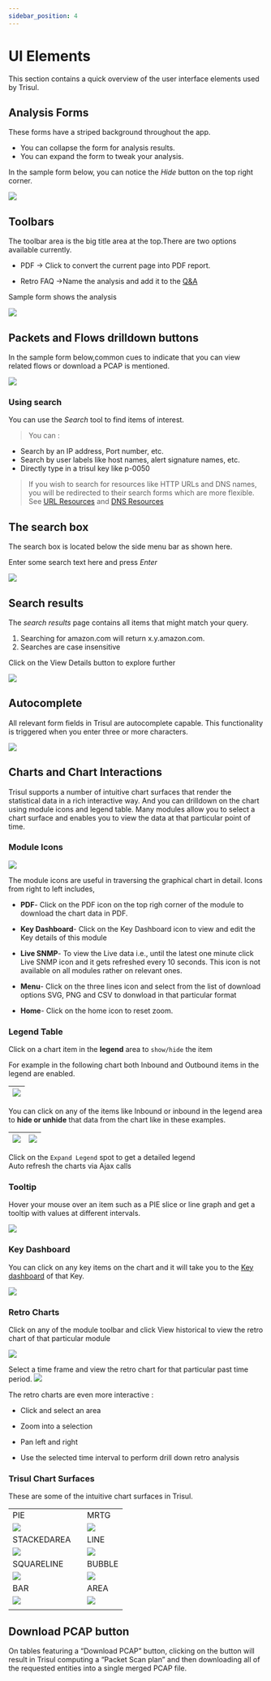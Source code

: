 ```yaml
---
sidebar_position: 4
---
```


# UI Elements

This section contains a quick overview of the user interface elements
used by Trisul.

## Analysis Forms

These forms have a striped background throughout the app.

- You can collapse the form for analysis results.
- You can expand the form to tweak your analysis.

In the sample form below, you can notice the *Hide* button on the top
right corner.

![](images/dashboards/hidesearchform.png)

## Toolbars

The toolbar area is the big title area at the top.There are two options
available currently.

- PDF -\> Click to convert the current page into PDF report.

- Retro FAQ -\>Name the analysis and add it to the
  [Q&A](/docs/ug/cg/retrofaq)

Sample form shows the analysis

![](images/dashboards/pdfretrofaq.png)

## Packets and Flows drilldown buttons

In the sample form below,common cues to indicate that you can view
related flows or download a PCAP is mentioned.

![](images/dashboards/packetsnflowsdrilldown.png)

### Using search

You can use the *Search* tool to find items of interest.

> You can :

- Search by an IP address, Port number, etc.
- Search by user labels like host names, alert signature names, etc.
- Directly type in a trisul key like p-0050

> If you wish to search for resources like HTTP URLs and DNS
> names, you will be redirected to their search forms which are more
> flexible. See [URL Resources](/docs/ug/resources/url) and [DNS Resources](/docs/ug/resources/dns)

## The search box

The search box is located below the side menu bar as shown here.

Enter some search text here and press *Enter*

![](images/dashboards/searchbar.png)

## Search results

The *search results* page contains all items that might match your
query.

1. Searching for amazon.com will return x.y.amazon.com.
2. Searches are case insensitive

Click on the View Details button to explore further

![](images/dashboards/searchresult.png) 

## Autocomplete

All relevant form fields in Trisul are autocomplete capable. This
functionality is triggered when you enter three or more characters.

![](images/dashboards/autocomplete.png)

## Charts and Chart Interactions

Trisul supports a number of intuitive chart surfaces that render the statistical data in a rich interactive way. And you can drilldown on the chart using module icons and legend table. Many modules allow you to select a chart surface and enables you to view the data at that particular point of time.

### Module Icons

![](images/moduleicons.png)

The module icons are useful in traversing the graphical chart in detail. Icons from right to left includes,

- **PDF**- Click on the PDF icon on the top righ corner of the module to download the chart data in PDF.

- **Key Dashboard**- Click on the Key Dashboard icon to view and edit the Key details of this module

- **Live SNMP**- To view the Live data i.e., until the latest one minute click Live SNMP icon and it gets refreshed every 10 seconds. This icon is not available on all modules rather on relevant ones.

- **Menu**- Click on the three lines icon and select from the list of download options SVG, PNG and CSV to donwload in that particular format

- **Home**- Click on the home icon to reset zoom.

### Legend Table

Click on a chart item in the **legend** area to `show/hide` the item

For example in the following chart both Inbound and Outbound items in the legend are enabled.

| ![](images/legendtable.png) |
| --------------------------- |

You can click on any of the items like Inbound or inbound in the legend area to **hide or unhide** that data from the chart like in these examples.

| ![](images/legend2.png) | ![](images/legend3.png) |
| ----------------------- | ----------------------- |

Click on the `Expand Legend` spot to get a detailed legend  
Auto refresh the charts via Ajax calls

### Tooltip

Hover your mouse over an item such as a PIE slice or line graph and get a tooltip with values at different intervals.

![](images/netflowvolume.png)

### Key Dashboard

You can click on any key items on the chart and it will take you to the [Key dashboard](/docs/ug/ui/key_dashboard) of that Key.

![](images/keydashboard1.png)

### Retro Charts

Click on any of the module toolbar and click View historical to view the retro chart of that particular module

![](images/retrochart2.png)

Select a time frame and view the retro chart for that particular past time period.
  ![](images/retrochart.png)

The retro charts are even more interactive :  

- Click and select an area  

- Zoom into a selection  

- Pan left and right  

- Use the selected time interval to perform drill down retro analysis

### Trisul Chart Surfaces

These are some of the intuitive chart surfaces in Trisul. 

|                                    |     |                               |
| ---------------------------------- | --- | ----------------------------- |
| PIE                                |     | MRTG                          |
| ![](images/charts/pie.png)         |     | ![](images/charts/mrtg.png)   |
| STACKEDAREA                        |     | LINE                          |
| ![](images/charts/stackedarea.png) |     | ![](images/charts/line.png)   |
| SQUARELINE                         |     | BUBBLE                        |
| ![](images/charts/squareline.png)  |     | ![](images/charts/bubble.png) |
| BAR                                |     | AREA                          |
| ![](images/charts/bar.png)         |     | ![](images/charts/area.png)   |
|                                    |     |                               |

## Download PCAP button

On tables featuring a “Download PCAP” button, clicking on the button
will result in Trisul computing a “Packet Scan plan” and then
downloading all of the requested entities into a single merged PCAP
file.
